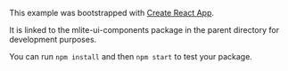 This example was bootstrapped with [Create React App](https://github.com/facebook/create-react-app).

It is linked to the mlite-ui-components package in the parent directory for development purposes.

You can run `npm install` and then `npm start` to test your package.
